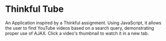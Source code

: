 # Thinkful Tube

An Application inspired by a Thinkful assignment. Using JavaScript, it allows the user to find YouTube videos based on a search query, demonstrating proper use of AJAX. Click a video's thumbnail to watch it in a new tab. 